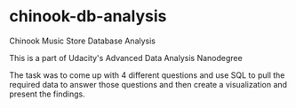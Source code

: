 # chinook-db-analysis
Chinook Music Store Database Analysis

This is a part of Udacity's Advanced Data Analysis Nanodegree

The task was to come up with 4 different questions and use SQL to pull the required data to answer those questions and then create a visualization and present the findings.
